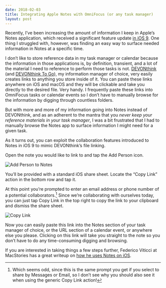 ```yaml
---
date: 2018-02-03
title: Integrating Apple Notes with OmniFocus (or any task manager)
layout: post
---
```

Recently, I’ve been increasing the amount of information I keep in Apple’s Notes application, which received a significant feature update [in iOS 9](https://www.macstories.net/stories/ios-9-review/8/#notes). One thing I struggled with, however, was finding an easy way to surface needed information in Notes at a specific time.

I don’t like to store reference data in my task manager or calendar because the information in those applications is, by definition, transient, and a lot of the material I need to reference to perform those tasks is not. [DEVONthink](http://www.devontechnologies.com/products/devonthink/overview.html) (and [DEVONthink To Go](https://itunes.apple.com/us/app/devonthink-to-go/id395722470?mt=8)), my information manager of choice, very easily creates links to anything you store inside of it. You can paste these links anywhere on iOS and macOS and they will be clickable and take you directly to the desired file. Very handy. I frequently paste these links into OmniFocus tasks or calendar events so I don’t have to manually browse for the information by digging through countless folders.

But with more and more of my information going into Notes instead of DEVONthink, and as an adherent to the mantra that you *never keep your reference materials in your task manager*, I was a bit frustrated that I had to manually browse the Notes app to surface information I might need for a given task.

As it turns out, you can exploit the collaboration features introduced to Notes in iOS 9 to mimic DEVONthink’s file linking.

Open the note you would like to link to and tap the Add Person icon.

![Add Person to Notes]({{site.baseurl}}/img/notes-share-sheet.jpeg)

You’ll be provided with a standard iOS share sheet. Locate the “Copy Link” action in the bottom row and tap it.

At this point you’re prompted to enter an email address or phone number of a potential collaborators.[^1] Since we’re collaborating with ourselves today, you can just tap Copy Link in the top right to copy the link to your clipboard and dismiss the share sheet.

![Copy Link]({{site.baseurl}}/img/notes-copy-link.jpg)

Now you can easily paste this link into the Notes section of your task manager of choice, or the URL section of a calendar event, or anywhere else you please. Clicking on this link will take you straight to the note so you don’t have to do any time-consuming digging and browsing.

If you are interested in taking things a few steps further, Federico Viticci at MacStories has a great writeup on [how he uses Notes on iOS](https://www.macstories.net/ios/ipad-diaries-optimizing-apple-notes/).

[^1]: Which seems odd, since this is the same prompt you get if you select to share by Messages or Email, so I don’t see why you should also see it when using the generic Copy Link action!